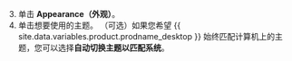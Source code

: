 3. 单击 **Appearance（外观）**。
4. 单击想要使用的主题。 （可选）如果您希望 {{ site.data.variables.product.prodname_desktop }} 始终匹配计算机上的主题，您可以选择**自动切换主题以匹配系统**。